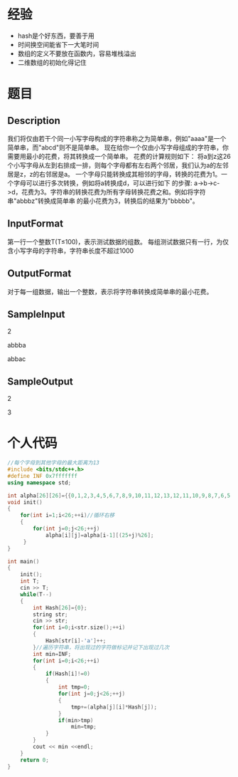 # 经验
- hash是个好东西，要善于用
- 时间换空间能省下一大笔时间
- 数组的定义不要放在函数内，容易堆栈溢出
- 二维数组的初始化得记住
# 题目
## Description
我们将仅由若干个同一小写字母构成的字符串称之为简单串，例如"aaaa"是一个简单串，而"abcd"则不是简单串。
现在给你一个仅由小写字母组成的字符串，你需要用最小的花费，将其转换成一个简单串。 花费的计算规则如下：
将a到z这26个小写字母从左到右排成一排，则每个字母都有左右两个邻居，我们认为a的左邻居是z，z的右邻居是a。
一个字母只能转换成其相邻的字母，转换的花费为1。一个字母可以进行多次转换，例如将a转换成d，可以进行如下
的步骤: a->b->c->d，花费为3。字符串的转换花费为所有字母转换花费之和。例如将字符串"abbbz"转换成简单串
的最小花费为3，转换后的结果为"bbbbb"。

## InputFormat
第一行一个整数T(T≤100)，表示测试数据的组数。 每组测试数据只有一行，为仅含小写字母的字符串，字符串长度不超过1000

## OutputFormat
对于每一组数据，输出一个整数，表示将字符串转换成简单串的最小花费。

## SampleInput
2

abbba

abbac

## SampleOutput
2

3

# 个人代码

```c++
//每个字母到其他字母的最大距离为13 
#include <bits/stdc++.h>
#define INF 0x7fffffff
using namespace std;

int alpha[26][26]={{0,1,2,3,4,5,6,7,8,9,10,11,12,13,12,11,10,9,8,7,6,5,4,3,2,1}};//记录每个字符到另一个字符的最小距离 
void init()
{
	for(int i=1;i<26;++i)//循环右移 
	{
		for(int j=0;j<26;++j)
			alpha[i][j]=alpha[i-1][(25+j)%26];	
	 } 
}

int main()
{
	init();
	int T;
	cin >> T;
	while(T--)
	{
		int Hash[26]={0};
		string str;
		cin >> str;
		for(int i=0;i<str.size();++i)
		{
			Hash[str[i]-'a']++; 
		}//遍历字符串，将出现过的字符做标记并记下出现过几次 
		int min=INF;
		for(int i=0;i<26;++i)
		{
			if(Hash[i]!=0)
			{
				int tmp=0;
				for(int j=0;j<26;++j)
				{
					tmp+=(alpha[j][i]*Hash[j]);
				}
				if(min>tmp)
					min=tmp;
			}
		}
		cout << min <<endl;
	}
	return 0;
}
```
